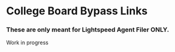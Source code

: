 # College Board Bypass Links 
### These are only meant for Lightspeed Agent Filer ONLY.
Work in progress
